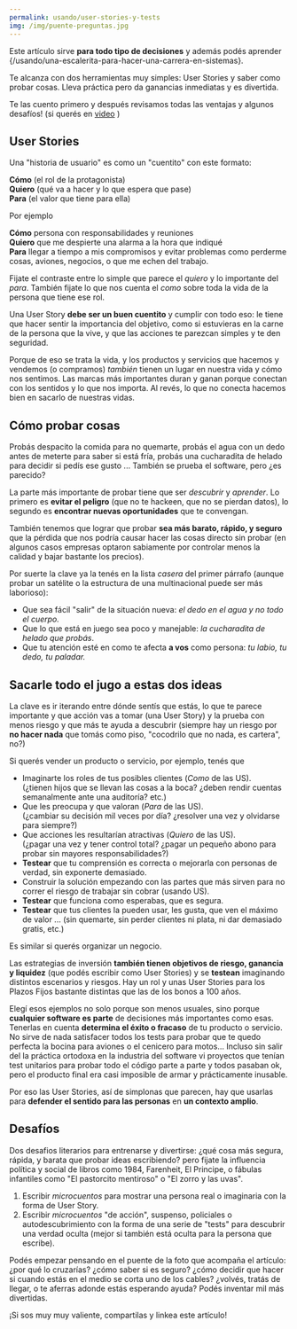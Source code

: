 ```yaml
---
permalink: usando/user-stories-y-tests
img: /img/puente-preguntas.jpg
---
```


Este artículo sirve __para todo tipo de decisiones__ y además podés aprender {/usando/una-escalerita-para-hacer-una-carrera-en-sistemas}.

Te alcanza con dos herramientas muy simples: User Stories y saber como probar cosas. Lleva práctica pero da ganancias inmediatas y es divertida.

Te las cuento primero y después revisamos todas las ventajas y algunos desafíos! (si querés en [video](https://www.youtube.com/watch?v=btONvZwystk) )

## User Stories

Una "historia de usuario" es como un "cuentito" con este formato:

__Cómo__ (el rol de la protagonista)   
  __Quiero__ (qué va a hacer y lo que espera que pase)  
  __Para__ (el valor que tiene para ella)

Por ejemplo

__Cómo__ persona con responsabilidades y reuniones  
  __Quiero__ que me despierte una alarma a la hora que indiqué  
  __Para__ llegar a tiempo a mis compromisos y evitar problemas como perderme cosas, aviones, negocios, o que me echen del trabajo.

Fijate el contraste entre lo simple que parece el _quiero_ y lo importante del _para_. También fijate lo que nos cuenta el _como_ sobre toda la vida de la persona que tiene ese rol.

Una User Story __debe ser un buen cuentito__ y cumplir con todo eso: le tiene que hacer sentir la importancia del objetivo, como si estuvieras en la carne de la persona que la vive, y que las acciones te parezcan simples y te den seguridad.

Porque de eso se trata la vida, y los productos y servicios que hacemos y vendemos (o compramos) _también_ tienen un lugar en nuestra vida y cómo nos sentimos. Las marcas más importantes duran y ganan porque conectan con los sentidos y lo que nos importa. Al revés, lo que no conecta hacemos bien en sacarlo de nuestras vidas.

## Cómo probar cosas

Probás despacito la comida para no quemarte, probás el agua con un dedo antes de meterte para saber si está fría, probás una cucharadita de helado para decidir si pedís ese gusto ... También se prueba el software, pero ¿es parecido?

La parte más importante de probar tiene que ser _descubrir_ y _aprender_. Lo primero es __evitar el peligro__ (que no te hackeen, que no se pierdan datos), lo segundo es __encontrar nuevas oportunidades__ que te convengan.

También tenemos que lograr que probar __sea más barato, rápido, y seguro__ que la pérdida que nos podría causar hacer las cosas directo sin probar (en algunos casos empresas optaron sabiamente por controlar menos la calidad y bajar bastante los precios).

Por suerte la clave ya la tenés en la lista _casera_ del primer párrafo (aunque probar un satélite o la estructura de una multinacional puede ser más laborioso):

* Que sea fácil "salir" de la situación nueva: 
   _el dedo en el agua y no todo el cuerpo._
* Que lo que está en juego sea poco y manejable:
   _la cucharadita de helado que probás_.
* Que tu atención esté en como te afecta __a vos__ como persona:
   _tu labio, tu dedo, tu paladar._

## Sacarle todo el jugo a estas dos ideas

La clave es ir iterando entre dónde sentís que estás, lo que te parece importante y que acción vas a tomar (una User Story) y la prueba con menos riesgo y que más te ayuda a descubrir (siempre hay un riesgo por __no hacer nada__ que tomás como piso, "cocodrilo que no nada, es cartera", no?)

Si querés vender un producto o servicio, por ejemplo, tenés que

* Imaginarte los roles de tus posibles clientes (_Como_ de las US).  
   (¿tienen hijos que se llevan las cosas a la boca? ¿deben rendir cuentas semanalmente ante una auditoría? etc.)
* Que les preocupa y que valoran (_Para_ de las US).   
   (¿cambiar su decisión mil veces por día? ¿resolver una vez y olvidarse para siempre?)
* Que acciones les resultarían atractivas (_Quiero_ de las US).   
   (¿pagar una vez y tener control total? ¿pagar un pequeño abono para probar sin mayores responsabilidades?)
* __Testear__ que tu comprensión es correcta o mejorarla con personas de verdad, sin exponerte demasiado.
* Construir la solución empezando con las partes que más sirven para no correr el riesgo de trabajar sin cobrar (usando US).
* __Testear__ que funciona como esperabas, que es segura.
* __Testear__ que tus clientes la pueden usar, les gusta, que ven el máximo de valor ... (sin quemarte, sin perder clientes ni plata, ni dar demasiado gratis, etc.)

Es similar si querés organizar un negocio.

Las estrategias de inversión __también tienen objetivos de riesgo, ganancia y liquidez__ (que podés escribir como User Stories) y se __testean__ imaginando distintos escenarios y riesgos. Hay un rol y unas User Stories para los Plazos Fijos bastante distintas que las de los bonos a 100 años.

Elegí esos ejemplos no solo porque son menos usuales, sino porque __cualquier software es parte__ de decisiones más importantes como esas. Tenerlas en cuenta __determina el éxito o fracaso__ de tu producto o servicio. No sirve de nada satisfacer todos los tests para probar que te quedo perfecta la bocina para aviones o el cenicero para motos... Incluso sin salir del la práctica ortodoxa en la industria del software vi proyectos que tenían test unitarios para probar todo el código parte a parte y todos pasaban ok, pero el producto final era casi imposible de armar y prácticamente inusable.

Por eso las User Stories, así de simplonas que parecen, hay que usarlas para __defender el sentido para las personas__ en __un contexto amplio__.

## Desafíos

Dos desafios literarios para entrenarse y divertirse: ¿qué cosa más segura, rápida, y barata que probar ideas escribiendo? pero fijate la influencia política y social de libros como 1984, Farenheit, El Principe, o fábulas infantiles como "El pastorcito mentiroso" o "El zorro y las uvas".

1. Escribir _microcuentos_ para mostrar una persona real o imaginaria con la forma de User Story.
2. Escribir _microcuentos_ "de acción", suspenso, policiales o autodescubrimiento con la forma de una serie de "tests" para descubrir una verdad oculta (mejor si también está oculta para la persona que escribe).

Podés empezar pensando en el puente de la foto que acompaña el artículo: ¿por qué lo cruzarías? ¿cómo saber si es seguro? ¿cómo decidir que hacer si cuando estás en el medio se corta uno de los cables? ¿volvés, tratás de llegar, o te aferras adonde estás esperando ayuda? Podés inventar mil más divertidas.

¡Si sos muy muy valiente, compartilas y linkea este artículo!
